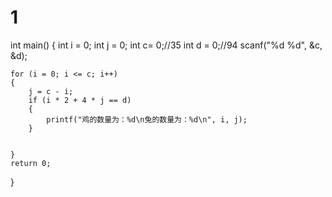 # 1
int main()
{
	int i = 0;
	int j = 0;
	int c= 0;//35
	int d = 0;//94
	scanf("%d %d", &c, &d);
		
	for (i = 0; i <= c; i++)
	{
		j = c - i;
		if (i * 2 + 4 * j == d)
		{
			printf("鸡的数量为：%d\n兔的数量为：%d\n", i, j);
		}

		
	}
	return 0;
}
